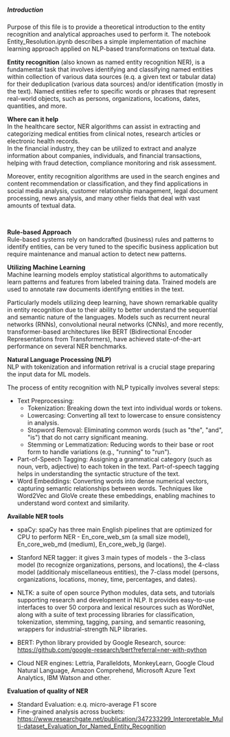 ##### Introduction 
Purpose of this file is to provide a theoretical introduction to the entity recognition and analytical approaches used to perform it.
The notebook Entity_Resolution.ipynb describes a simple implementation of machine learning approach applied on NLP-based transformations on textual data.


**Entity recognition** 
 (also known as named entity recognition NER), is a fundamental task that involves identifying and classifying named entities within collection of various data sources (e.q. a given text or tabular data) for their deduplication (various data sources) and/or identification (mostly in the text). Named entities refer to specific words or phrases that represent real-world objects, such as persons, organizations, locations, dates, quantities, and more.


**Where can it help** </br>
In the healthcare sector, NER algorithms can assist in extracting and categorizing medical entities from clinical notes, research articles or electronic health records. </br>
In the financial industry, they can be utilized to extract and analyze information about companies, individuals, and financial transactions, helping with fraud detection, compliance monitoring and risk assessment.

Moreover, entity recognition algorithms are used in the search engines and content recommendation or classification, and they find applications in social media analysis, customer relationship management, legal document processing, news analysis, and many other fields that deal with vast amounts of textual data.

</br>

**Rule-based Approach** </br>
Rule-based systems rely on handcrafted (business) rules and patterns to identify entities, can be very tuned to the specific business application but require maintenance and manual action to detect new patterns.
</br>


**Utilizing Machine Learning** </br>
Machine learning models employ statistical algorithms to automatically learn patterns and features from labeled training data. Trained models are used to annotate raw documents identifyng entities in the text.

Particularly models utilizing deep learning, have shown remarkable quality in entity recognition due to their ability to better understand the sequential and semantic nature of the languages. Models such as recurrent neural networks (RNNs), convolutional neural networks (CNNs), and more recently, transformer-based architectures like BERT (Bidirectional Encoder Representations from Transformers), have achieved state-of-the-art performance on several NER benchmarks.


**Natural Language Processing (NLP)**</br>
NLP with tokenization and information retrival is a crucial stage preparing the input data for ML models.  

The process of entity recognition with NLP typically involves several steps: 
- Text Preprocessing: 
    - Tokenization: Breaking down the text into individual words or tokens.
    - Lowercasing: Converting all text to lowercase to ensure consistency in analysis.
    - Stopword Removal: Eliminating common words (such as "the", "and", "is") that do not carry significant meaning.
    - Stemming or Lemmatization: Reducing words to their base or root form to handle variations (e.g., "running" to "run").
- Part-of-Speech Tagging: Assigning a grammatical category (such as noun, verb, adjective) to each token in the text. Part-of-speech tagging helps in understanding the syntactic structure of the text.
- Word Embeddings: Converting words into dense numerical vectors, capturing semantic relationships between words. Techniques like Word2Vec and GloVe create these embeddings, enabling machines to understand word context and similarity.
 

**Available NER tools**</br>

- spaCy: spaCy has three main English pipelines that are optimized for CPU to perform NER - En_core_web_sm (a small size model), En_core_web_md (medium), En_core_web_lg (large).

- Stanford NER tagger:  it gives 3 main types of models - the 3-class model (to recognize organizations, persons, and locations), the 4-class model (additionaly  miscellaneous entities), the 7-class model (persons, organizations, locations, money, time, percentages, and dates). 

- NLTK: a suite of open source Python modules, data sets, and tutorials supporting research and development in NLP. It provides easy-to-use interfaces to over 50 corpora and lexical resources such as WordNet, along with a suite of text processing libraries for classification, tokenization, stemming, tagging, parsing, and semantic reasoning, wrappers for industrial-strength NLP libraries. 

- BERT: Python library provided by Google Research, source: https://github.com/google-research/bert?referral=ner-with-python

- Cloud NER engines: Lettria, Paralleldots, MonkeyLearn, Google Cloud Natural Language, Amazon Comprehend, Microsoft Azure Text Analytics, IBM Watson and other.

**Evaluation of quality of NER**
- Standard Evaluation: e.q. micro-average F1 score 
- Fine-grained analysis across buckets: 
https://www.researchgate.net/publication/347233299_Interpretable_Multi-dataset_Evaluation_for_Named_Entity_Recognition
